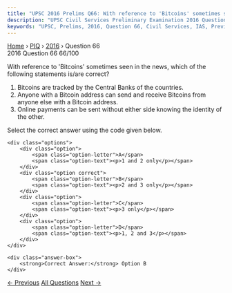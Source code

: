 ```yaml
---
title: "UPSC 2016 Prelims Q66: With reference to 'Bitcoins' sometimes seen in the news, whi..."
description: "UPSC Civil Services Preliminary Examination 2016 Question 66 with options and answer"
keywords: "UPSC, Prelims, 2016, Question 66, Civil Services, IAS, Previous Year Questions"
---
```


<nav class="breadcrumb">
    <a href="../../">Home</a>
    <span>›</span>
    <a href="../">PIQ</a>
    <span>›</span>
    <a href="./">2016</a>
    <span>›</span>
    <span>Question 66</span>
</nav>

<div class="question-header">
    <div class="question-meta">
        <span class="year-badge">2016</span>
        <span class="question-number">Question 66</span>
        <span class="progress">66/100</span>
    </div>
    <div class="progress-bar">
        <div class="progress-fill" style="width: 66.0%"></div>
    </div>
</div>

<div class="question-content">
    <div class="question-text">
        <p>With reference to 'Bitcoins' sometimes seen in the news, which of the<br />
following statements is/are correct?</p>
<ol>
<li>Bitcoins are tracked by the Central Banks of the countries.</li>
<li>Anyone with a Bitcoin address can send and receive Bitcoins from anyone else with a Bitcoin address.</li>
<li>Online payments can be sent without either side knowing the identity of the other.</li>
</ol>
<p>Select the correct answer using the code given below.</p>
    </div>
    
    <div class="options">
        <div class="option">
            <span class="option-letter">A</span>
            <span class="option-text"><p>1 and 2 only</p></span>
        </div>
        <div class="option correct">
            <span class="option-letter">B</span>
            <span class="option-text"><p>2 and 3 only</p></span>
        </div>
        <div class="option">
            <span class="option-letter">C</span>
            <span class="option-text"><p>3 only</p></span>
        </div>
        <div class="option">
            <span class="option-letter">D</span>
            <span class="option-text"><p>1, 2 and 3</p></span>
        </div>
    </div>

    <div class="answer-box">
        <strong>Correct Answer:</strong> Option B
    </div>
</div>

<div class="question-nav">
    <a href="../q065-what-isare-common-to-the-two-historical-places-kno/" class="nav-btn prev">← Previous</a>
    <a href="../" class="nav-btn center">All Questions</a>
    <a href="../q067-consider-the-following-statements-1-new-developmen/" class="nav-btn next">Next →</a>
</div>
